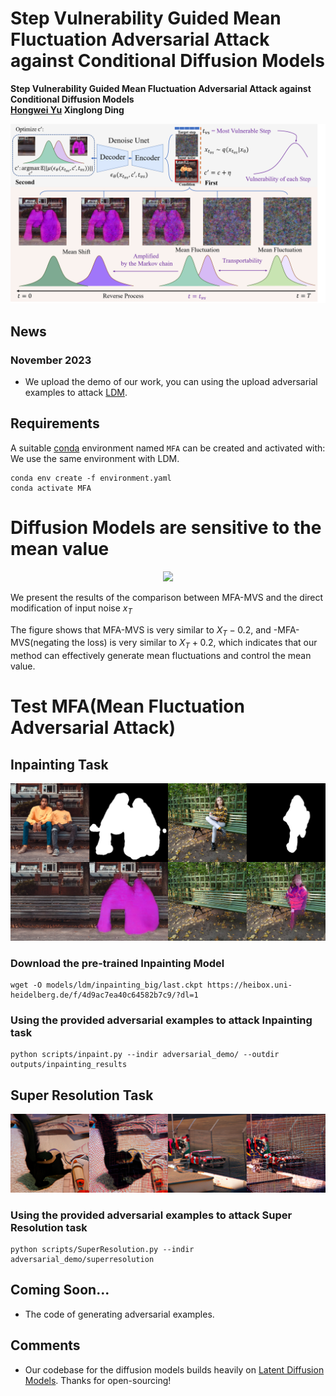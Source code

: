 # Step Vulnerability Guided Mean Fluctuation Adversarial Attack  against Conditional Diffusion Models

<!-- <p align="center">
<img src=assets/results.gif />
</p> -->



**Step Vulnerability Guided Mean Fluctuation Adversarial Attack  against Conditional Diffusion Models<br />
[Hongwei Yu](https://scholar.google.com.hk/citations?user=cDidt64AAAAJ&hl=zh-CN) Xinglong Ding**
<br/>


<p align="center">
<img src=assets/method.png />
</p>

## News

### November 2023
- We upload the demo of our work, you can using the upload adversarial examples to attack [LDM](https://github.com/CompVis/latent-diffusion).


  
## Requirements
A suitable [conda](https://conda.io/) environment named `MFA` can be created
and activated with:
We use the same environment with LDM.
```
conda env create -f environment.yaml
conda activate MFA
```

# Diffusion Models are sensitive to the mean value
<p align="center">
<img src=assets/meanshift.png />
</p>

We present the results of the comparison between MFA-MVS and the direct modification of input noise $x_T$

The figure shows that MFA-MVS is very similar to $X_T-0.2$, and -MFA-MVS(negating the loss) is very similar to $X_T+0.2$, which indicates that our method can effectively generate mean fluctuations and control the mean value.


# Test MFA(Mean Fluctuation Adversarial Attack)
## Inpainting Task
<p align="center">
<img src=assets/Inpaintgit.png />
</p>

### Download the pre-trained Inpainting Model
```
wget -O models/ldm/inpainting_big/last.ckpt https://heibox.uni-heidelberg.de/f/4d9ac7ea40c64582b7c9/?dl=1
```
### Using the provided adversarial examples to attack Inpainting task
```
python scripts/inpaint.py --indir adversarial_demo/ --outdir outputs/inpainting_results
```

## Super Resolution Task

<p align="center">
<img src=assets/SRgit2.png />
</p>

### Using the provided adversarial examples to attack Super Resolution task
```
python scripts/SuperResolution.py --indir adversarial_demo/superresolution 
```


## Coming Soon...

* The code of generating adversarial examples.

## Comments 

- Our codebase for the diffusion models builds heavily on [Latent Diffusion Models](https://github.com/CompVis/latent-diffusion).
Thanks for open-sourcing!




